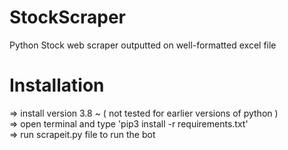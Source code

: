 # StockScraper
Python Stock web scraper outputted on well-formatted excel file

# Installation

=> install version 3.8 ~ ( not tested for earlier versions of python )      
=> open terminal and type 'pip3 install -r requirements.txt'  
=> run scrapeit.py file to run the bot 



